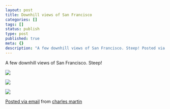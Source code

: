```yaml
---
layout: post
title: Downhill views of San Francisco
categories: []
tags: []
status: publish
type: post
published: true
meta: {}
description: "A few downhill views of San Francisco. Steep! Posted via email from charles martin"
---
```


A few downhill views of San Francisco. Steep!

![]({{site.baseurl}}/assets/posterous/charlesmartin/07/2010-07-SanFran1.jpg)

![]({{site.baseurl}}/assets/posterous/charlesmartin/07/2010-07-SanFran2.jpg)

![]({{site.baseurl}}/assets/posterous/charlesmartin/07/2010-07-SanFran3.jpg)


[Posted via email](http://posterous.com)  from 
[charles martin](http://charlesmartin.posterous.com/downhill-views-of-san-francisco)
